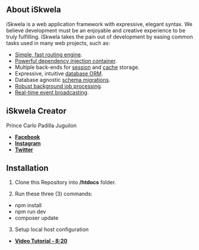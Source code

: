 ## About iSkwela

iSkwela is a web application framework with expressive, elegant syntax. We believe development must be an enjoyable and creative experience to be truly fulfilling. iSkwela takes the pain out of development by easing common tasks used in many web projects, such as:

- [Simple, fast routing engine](https://laravel.com/docs/routing).
- [Powerful dependency injection container](https://laravel.com/docs/container).
- Multiple back-ends for [session](https://laravel.com/docs/session) and [cache](https://laravel.com/docs/cache) storage.
- Expressive, intuitive [database ORM](https://laravel.com/docs/eloquent).
- Database agnostic [schema migrations](https://laravel.com/docs/migrations).
- [Robust background job processing](https://laravel.com/docs/queues).
- [Real-time event broadcasting](https://laravel.com/docs/broadcasting).

## iSkwela Creator

Prince Carlo Padilla Juguilon

- **[Facebook](https://www.facebook.com/Prince.Jugy)**
- **[Instagram](https://www.instagram.com/princecaarlo/)**
- **[Twitter](https://twitter.com/princecaarlo)**

## Installation

1) Clone this Repository into <b>/htdocs</b> folder.

2) Run these three (3) commands:

- npm install
- npm run dev
- composer update

3) Setup local host configuration

- **[Video Tutorial - 8:20](https://youtu.be/H3uRXvwXz1o?list=PLillGF-RfqbYhQsN5WMXy6VsDMKGadrJ-&t=500)**